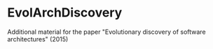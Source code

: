 # EvolArchDiscovery
Additional material for the paper "Evolutionary discovery of software architectures" (2015)

